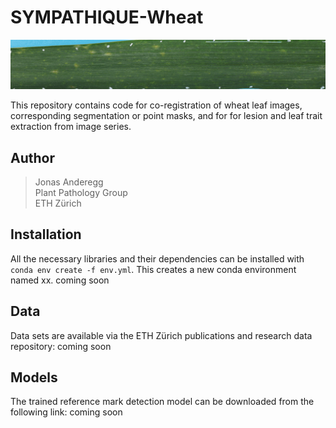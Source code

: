 # SYMPATHIQUE-Wheat

![](https://github.com/and-jonas/sympathique-wheat/blob/master/imgs/overlay.gif)

This repository contains code for co-registration of wheat leaf images, corresponding segmentation or point masks, and for for lesion and leaf trait extraction from image series.

## Author


> Jonas Anderegg  
> Plant Pathology Group  
> ETH Zürich  

## Installation
All the necessary libraries and their dependencies can be installed with `conda env create -f env.yml`. This creates a new conda environment named xx.
coming soon

## Data
Data sets are available via the ETH Zürich publications and research data repository:
coming soon

## Models
The trained reference mark detection model can be downloaded from the following link: 
coming soon
